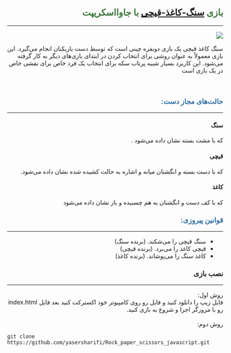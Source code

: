 <div dir="rtl">
  <h2 style="color: #3c763d"> بازی <a href="https://fa.wikipedia.org/wiki/%D8%B3%D9%86%DA%AF-%DA%A9%D8%A7%D8%BA%D8%B0-%D9%82%DB%8C%DA%86%DB%8C" target="_blank">سنگ-کاغذ-قیچی</a> با جاوااسکریپت</h2>
<hr>
<img src="https://user-images.githubusercontent.com/79104019/142742609-002c2be2-dbde-45e9-87bb-c550310b4c45.png">
<p>سنگ کاغذ قیچی یک بازی دونفره چینی است که توسط دست بازیکنان انجام می‌گیرد. این بازی معمولاً به عنوان روشی برای انتخاب کردن در ابتدای بازی‌های دیگر به کار گرفته می‌شود. این کاربرد بسیار شبیه پرتاب سکه برای انتخاب یک فرد خاص برای نقشی خاص در یک بازی است</p>
<br>
<h3 style="color: #2e6da4">حالت‌های مجاز دست:</h3>
<hr>
<h4>سنگ</h4>
که با مشت بسته نشان داده می‌شود 
.
<h4>قیچی</h4>
که با دست بسته و انگشتان میانه و اشاره به حالت کشیده شده نشان داده می‌شود. 
<h4>کاغذ</h4>
که با کف دست و انگشتان به هم چسبیده و باز نشان داده می‌شود

<h3 style="color: #2e6da4">قوانین پیروزی:</h3>
<hr>
<ul>
<li>سنگ قیچی را می‌شکند. (برنده سنگ)
</li>

<li>
قیچی کاغذ را می‌برد. (برنده قیچی)
</li>

<li>
کاغذ سنگ را می‌پوشاند. (برنده کاغذ)</li>
</ul>
  
  <h3>نصب بازی</h3>
  <hr>
  روش اول:<br />
  فایل زیپ را دانلود کنید و فایل رو روی کامپیوتر خود اکسترکت کنید بعد فایل index.html رو با مرورگر اجرا و شروع به بازی کنید.
  
  <br>
  <br>
  روش دوم:
  <div dir="ltr">
<pre>
<code>git clone https://github.com/yasersharifi/Rock_paper_scissors_javascript.git</code>
</pre>
  </div>
</div>
